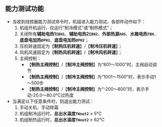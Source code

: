 <!-- 注意事项 -->
<!-- 起始分级标题：##（二级标题） -->

## 能力测试功能

- 当收到线控器能力测试命令时，机组进入能力测试，各部件动作如下：
  1. 机组开机运行，仅运行“制冷模式”或“制热模式”；
  2. 关闭所有**辅助电热1`IBH1`**、**辅助电热2`IBH2`**、**外部热源`AHS`**、**水箱电热`TBH`**、**底盘电加热`DPH1`**、**底盘电加热`DPH2`**；
  3. 压机转速固定为【**制热压机转速**】/【**制冷压机转速**】；
  4. 风机风速固定为【**制热风机转速**】/【**制冷风机转速**】；
  5. 主阀控制：
      - 【**制热主阀控制**】/【**制冷主阀控制**】为“801～1000”时，主阀自动调节
      - 【**制热主阀控制**】/【**制冷主阀控制**】为“1001～1500”时，表示手动1～500步
      - 【**制热主阀控制**】/【**制冷主阀控制**】为“-200～800”时，表示手动-20.0～80.0℃过热度
- 当满足以下任意条件时，则退出能力测试：
  1. 手动关机、手动除霜
  2. 机组制冷运行时，**总出水温度`TWout2`** ≤ 5℃
  3. 机组制热运行时，**总出水温度`TWout2`** ≥ 62℃
